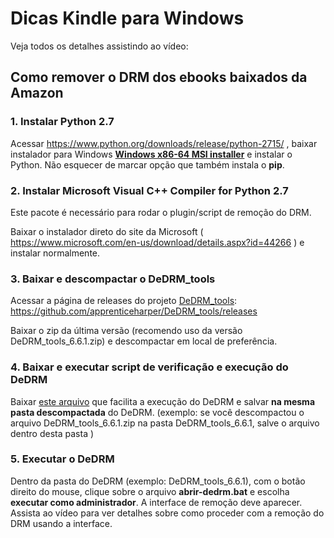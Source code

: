 # Dicas Kindle para Windows

Veja todos os detalhes assistindo ao vídeo: 



## Como remover o DRM dos ebooks baixados da Amazon

### 1. Instalar Python 2.7 

Acessar https://www.python.org/downloads/release/python-2715/ , 
baixar instalador para Windows [**Windows x86-64 MSI installer**](https://www.python.org/ftp/python/2.7.15/python-2.7.15.amd64.msi)
e instalar o Python. Não esquecer de marcar opção que também instala o **pip**.

### 2. Instalar Microsoft Visual C++ Compiler for Python 2.7 

Este pacote é necessário para rodar o plugin/script de remoção do DRM.

Baixar o instalador direto do site da Microsoft ( https://www.microsoft.com/en-us/download/details.aspx?id=44266 ) e instalar normalmente.

### 3. Baixar e descompactar o DeDRM_tools

Acessar a página de releases do projeto [DeDRM_tools](https://github.com/apprenticeharper/DeDRM_tools): https://github.com/apprenticeharper/DeDRM_tools/releases

Baixar o zip da última versão (recomendo uso da versão DeDRM_tools_6.6.1.zip) e descompactar em local de preferência.

### 4. Baixar e executar script de verificação e execução do DeDRM 

Baixar [este arquivo](https://raw.githubusercontent.com/matheusmota/dicas-kindle/master/resources/abrir-dedrm.bat) que facilita a execução do DeDRM e salvar **na mesma pasta descompactada** do DeDRM. 
(exemplo: se você descompactou o arquivo DeDRM_tools_6.6.1.zip na pasta DeDRM_tools_6.6.1, salve o arquivo dentro desta pasta )

### 5. Executar o DeDRM 

Dentro da pasta do DeDRM (exemplo: DeDRM_tools_6.6.1), com o botão direito do mouse, clique sobre o arquivo **abrir-dedrm.bat** e escolha **executar como administrador**. A interface de remoção deve aparecer. Assista ao vídeo para ver detalhes sobre como proceder com a remoção do DRM usando a interface.

